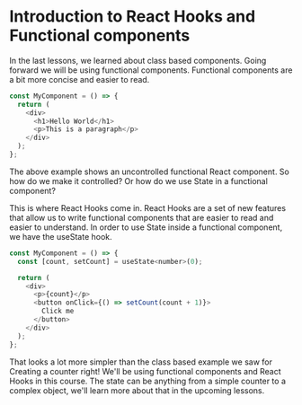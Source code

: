 # Introduction to React Hooks and Functional components

In the last lessons, we learned about class based components. Going forward we will be using functional components. Functional components are a bit more concise and easier to read.

```js
const MyComponent = () => {
  return (
    <div>
      <h1>Hello World</h1>
      <p>This is a paragraph</p>
    </div>
  );
};
```

The above example shows an uncontrolled functional React component. So how do we make it controlled? Or how do we use State in a functional component? 

This is where React Hooks come in. React Hooks are a set of new features that allow us to write functional components that are easier to read and easier to understand. In order to use State inside a functional component, we have the useState hook.

```js
const MyComponent = () => {
  const [count, setCount] = useState<number>(0);

  return (
    <div>
      <p>{count}</p>
      <button onClick={() => setCount(count + 1)}>
        Click me
      </button>
    </div>
  );
};
```

That looks a lot more simpler than the class based example we saw for Creating a counter right! We'll be using functional components and React Hooks in this course. The state can be anything from a simple counter to a complex object, we'll learn more about that in the upcoming lessons.